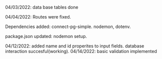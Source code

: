 04/03/2022:
data base tables done

04/04/2022:
Routes were fixed.

Dependencies added: connect-pg-simple. nodemon, dotenv.

package.json updated: nodemon setup.

04/12/2022:
added name and id properites to input fields.
database interaction succesful(working).
04/14/2022:
basic validation implemented
